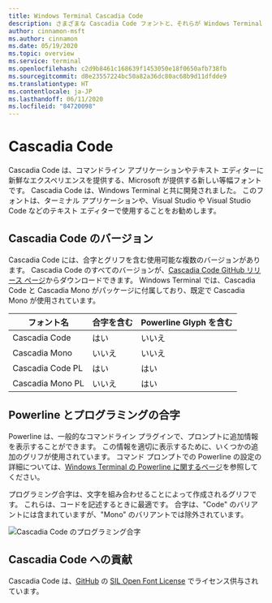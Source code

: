 ```yaml
---
title: Windows Terminal Cascadia Code
description: さまざまな Cascadia Code フォントと、それらが Windows Terminal でどのように機能するかについて説明します。
author: cinnamon-msft
ms.author: cinnamon
ms.date: 05/19/2020
ms.topic: overview
ms.service: terminal
ms.openlocfilehash: c2d9b8461c168639f1453050e18f0650afb738fb
ms.sourcegitcommit: d8e23557224bc50a82a36dc80ac68b9d11dfdde9
ms.translationtype: HT
ms.contentlocale: ja-JP
ms.lasthandoff: 06/11/2020
ms.locfileid: "84720098"
---
```

# <a name="cascadia-code"></a>Cascadia Code

Cascadia Code は、コマンドライン アプリケーションやテキスト エディターに新鮮なエクスペリエンスを提供する、Microsoft が提供する新しい等幅フォントです。 Cascadia Code は、Windows Terminal と共に開発されました。 このフォントは、ターミナル アプリケーションや、Visual Studio や Visual Studio Code などのテキスト エディターで使用することをお勧めします。

## <a name="cascadia-code-versions"></a>Cascadia Code のバージョン

Cascadia Code には、合字とグリフを含む使用可能な複数のバージョンがあります。 Cascadia Code のすべてのバージョンが、[Cascadia Code GitHub リリース ページ](https://github.com/microsoft/cascadia-code/releases)からダウンロードできます。 Windows Terminal では、Cascadia Code と Cascadia Mono がパッケージに付属しており、既定で Cascadia Mono が使用されています。

| フォント名 | 合字を含む | Powerline Glyph を含む |
| --------- | ------------------ | ------------------------- |
| Cascadia Code | はい | いいえ |
| Cascadia Mono | いいえ  | いいえ |
| Cascadia Code PL | はい | はい |
| Cascadia Mono PL | いいえ | はい |

## <a name="powerline-and-programming-ligatures"></a>Powerline とプログラミングの合字

Powerline は、一般的なコマンドライン プラグインで、プロンプトに追加情報を表示することができます。 この情報を適切に表示するために、いくつかの追加のグリフが使用されています。 コマンド プロンプトでの Powerline の設定の詳細については、[Windows Terminal の Powerline に関するページ](./tutorials/powerline-setup.md)を参照してください。

プログラミング合字は、文字を組み合わせることによって作成されるグリフです。 これらは、コードを記述するときに最適です。 合字は、"Code" のバリアントには含まれていますが、"Mono" のバリアントでは除外されています。

![Cascadia Code のプログラミング合字](./images/programming-ligatures.gif)

## <a name="contributing-to-cascadia-code"></a>Cascadia Code への貢献

Cascadia Code は、[GitHub](https://github.com/microsoft/cascadia-code) の [SIL Open Font License](https://scripts.sil.org/cms/scripts/page.php?site_id=nrsi&id=OFL) でライセンス供与されています。
